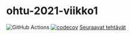 # ohtu-2021-viikko1
![GitHub Actions](https://github.com/Veloxization/ohtu-2021-viikko1/workflows/CI/badge.svg)
[![codecov](https://codecov.io/gh/Veloxization/ohtu-2021-viikko1/branch/main/graph/badge.svg?token=97H1EILS1Z)](https://codecov.io/gh/Veloxization/ohtu-2021-viikko1)
[Seuraavat tehtävät](https://github.com/Veloxization/ohjelmistotuotanto-syksy-2021)
